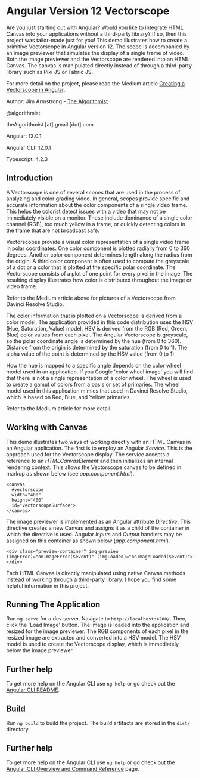 # Angular Version 12 Vectorscope

Are you just starting out with Angular?  Would you like to integrate HTML Canvas into your applications without a third-party library?  If so, then this project was tailor-made just for you!  This demo illustrates how to create a primitive Vectorscope in Angular version 12.  The scope is accompanied by an image previewer that simulates the display of a single frame of video.  Both the image previewer and the Vectorscope are rendered into an HTML Canvas.  The canvas is manipulated directly instead of through a third-party library such as Pixi JS or Fabric JS.

For more detail on the project, please read the Medium article [Creating a Vectorscope in Angular](https://medium.com/ngconf/creating-a-vectorscope-in-angular-12-a581a169590a).

Author:  Jim Armstrong - [The Algorithmist](https://www.linkedin.com/in/jimarmstrong/)

@algorithmist

theAlgorithmist [at] gmail [dot] com

Angular: 12.0.1

Angular CLI: 12.0.1

Typescript: 4.2.3

## Introduction

A Vectorscope is one of several _scopes_ that are used in the process of analyzing and color grading video.  In general, scopes provide specific and accurate information about the color components of a single video frame.  This helps the colorist detect issues with a video that may not be immediately visible on a monitor.  These include dominance of a single color channel (RGB), too much yellow in a frame, or quickly detecting colors in the frame that are not broadcast safe.

Vectorscopes provide a visual color representation of a single video frame in polar coordinates.  One color component is plotted radially from 0 to 360 degrees.  Another color component determines length along the radius from the origin.  A third color component is often used to compute the greyscale of a dot or a color that is plotted at the specific polar coordinate.  The Vectorscope consists of a plot of one point for every pixel in the image.  The resulting display illustrates how color is distributed throughout the image or video frame.

Refer to the Medium article above for pictures of a Vectorscope from Davinci Resolve Studio.

The color information that is plotted on a Vectorscope is derived from a color model.  The application provided in this code distribution uses the HSV (Hue, Saturation, Value) model.  HSV is derived from the RGB (Red, Green, Blue) color values from each pixel.  The Angular Vectorscope is greyscale, so the polar coordinate angle is determined by the hue (from 0 to 360).  Distance from the origin is determined by the saturation (from 0 to 1).  The alpha value of the point is determined by the HSV value (from 0 to 1).

How the hue is mapped to a specific angle depends on the color wheel model used in an application.  If you Google 'color wheel image' you will find that there is not a single representation of a color wheel.  The wheel is used to create a gamut of colors from a basis or set of primaries.  The wheel model used in this application mimics that used in Davinci Resolve Studio, which is based on Red, Blue, and Yellow primaries.

Refer to the Medium article for more detail.

## Working with Canvas

This demo illustrates two ways of working directly with an HTML Canvas in an Angular application.  The first is to employ an Angular _Service_.  This is the approach used for the Vectorscope display.  The service accepts a reference to an _HTMLCanvasElement_ and then initializes an internal rendering context.  This allows the Vectorscope canvas to be defined in markup as shown below (see _app.component.html_).

``` 
<canvas
  #vectorscope
  width="400"
  height="400"
  id="vectorscopeSurface">
</canvas>
```

The image previewer is implemented as an Angular attribute _Directive_.  This directive creates a new Canvas and assigns it as a child of the container in which the directive is used.  Angular _Inputs_ and _Output_ handlers may be assigned on this container as shown below (_app.component.html_).

```
<div class="preview-container" img-preview (imgError)="onImageError($event)" (imgLoaded)="onImageLoaded($event)"></div>
```

Each HTML Canvas is directly manipulated using native Canvas methods instead of working through a third-party library.  I hope you find some helpful information in this project.


## Running The Application

Run `ng serve` for a dev server. Navigate to `http://localhost:4200/`.  Then, click the 'Load Image' button.  The image is loaded into the application and resized for the image previewer.  The RGB components of each pixel in the resized image are extracted and converted into a HSV model.  The HSV model is used to create the Vectorscope display, which is immediately below the image previewer.


## Further help

To get more help on the Angular CLI use `ng help` or go check out the [Angular CLI README](https://github.com/angular/angular-cli/blob/master/README.md).

## Build

Run `ng build` to build the project. The build artifacts are stored in the `dist/` directory.


## Further help

To get more help on the Angular CLI use `ng help` or go check out the [Angular CLI Overview and Command Reference](https://angular.io/cli) page.
